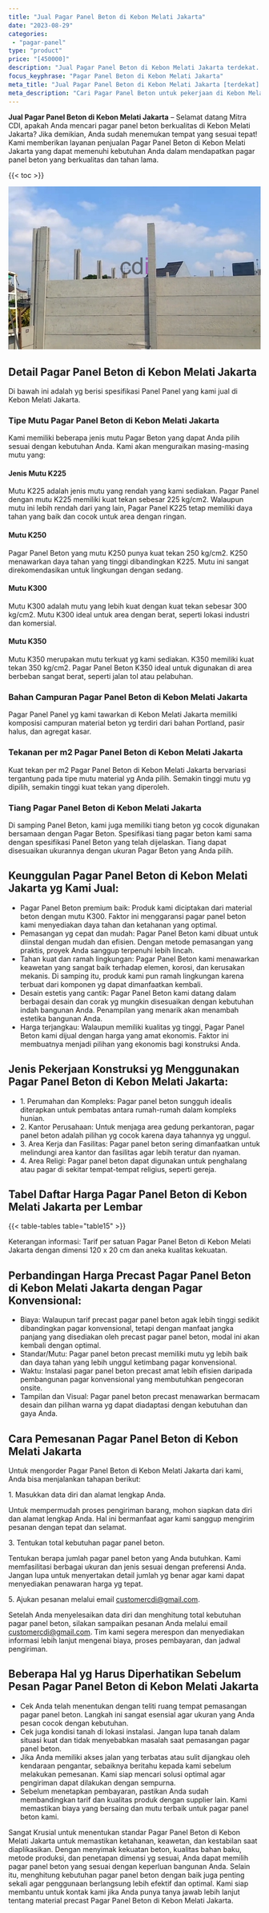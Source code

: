 ```yaml
---
title: "Jual Pagar Panel Beton di Kebon Melati Jakarta"
date: "2023-08-29"
categories:
 - "pagar-panel"
type: "product"
price: "[450000]"
description: "Jual Pagar Panel Beton di Kebon Melati Jakarta terdekat. Pagar Panel Beton ini biasanya dipakai dalam proyek pembangunan sebagai pagar pengamanan yang kokoh dan tahan lama. Silakan kontak kami untuk informasi lebih lanjut."
focus_keyphrase: "Pagar Panel Beton di Kebon Melati Jakarta"
meta_title: "Jual Pagar Panel Beton di Kebon Melati Jakarta [terdekat] - CDI"
meta_description: "Cari Pagar Panel Beton untuk pekerjaan di Kebon Melati Jakarta? Kami menyediakan Pagar Panel Beton yang berkualitas untuk pembatas lahan. Dapatkan harga terbaik sekarang."
---
```


**Jual Pagar Panel Beton di Kebon Melati Jakarta** – Selamat datang Mitra CDI, apakah Anda mencari pagar panel beton berkualitas di Kebon Melati Jakarta? Jika demikian, Anda sudah menemukan tempat yang sesuai tepat! Kami memberikan layanan penjualan Pagar Panel Beton di Kebon Melati Jakarta yang dapat memenuhi kebutuhan Anda dalam mendapatkan pagar panel beton yang berkualitas dan tahan lama.

{{< toc >}}

![Jual Pagar Panel Beton di Kebon Melati Jakarta](/images/pagar-panel/pagar-panel-19.jpg)

## Detail Pagar Panel Beton di Kebon Melati Jakarta

Di bawah ini adalah yg berisi spesifikasi Panel Panel yang kami jual di Kebon Melati Jakarta.

### Tipe Mutu Pagar Panel Beton di Kebon Melati Jakarta

Kami memiliki beberapa jenis mutu Pagar Beton yang dapat Anda pilih sesuai dengan kebutuhan Anda. Kami akan menguraikan masing-masing mutu yang:

#### Jenis Mutu K225

Mutu K225 adalah jenis mutu yang rendah yang kami sediakan. Pagar Panel dengan mutu K225 memiliki kuat tekan sebesar 225 kg/cm2. Walaupun mutu ini lebih rendah dari yang lain, Pagar Panel K225 tetap memiliki daya tahan yang baik dan cocok untuk area dengan ringan.

#### Mutu K250

Pagar Panel Beton yang mutu K250 punya kuat tekan 250 kg/cm2. K250 menawarkan daya tahan yang tinggi dibandingkan K225. Mutu ini sangat direkomendasikan untuk lingkungan dengan sedang.

#### Mutu K300

Mutu K300 adalah mutu yang lebih kuat dengan kuat tekan sebesar 300 kg/cm2. Mutu K300 ideal untuk area dengan berat, seperti lokasi industri dan komersial.

#### Mutu K350

Mutu K350 merupakan mutu terkuat yg kami sediakan. K350 memiliki kuat tekan 350 kg/cm2. Pagar Panel Beton K350 ideal untuk digunakan di area berbeban sangat berat, seperti jalan tol atau pelabuhan.

### Bahan Campuran Pagar Panel Beton di Kebon Melati Jakarta

Pagar Panel Panel yg kami tawarkan di Kebon Melati Jakarta memiliki komposisi campuran material beton yg terdiri dari bahan Portland, pasir halus, dan agregat kasar.

### Tekanan per m2 Pagar Panel Beton di Kebon Melati Jakarta

Kuat tekan per m2 Pagar Panel Beton di Kebon Melati Jakarta bervariasi tergantung pada tipe mutu material yg Anda pilih. Semakin tinggi mutu yg dipilih, semakin tinggi kuat tekan yang diperoleh.

### Tiang Pagar Panel Beton di Kebon Melati Jakarta

Di samping Panel Beton, kami juga memiliki tiang beton yg cocok digunakan bersamaan dengan Pagar Beton. Spesifikasi tiang pagar beton kami sama dengan spesifikasi Panel Beton yang telah dijelaskan. Tiang dapat disesuaikan ukurannya dengan ukuran Pagar Beton yang Anda pilih.

## Keunggulan Pagar Panel Beton di Kebon Melati Jakarta yg Kami Jual:

*   Pagar Panel Beton premium baik: Produk kami diciptakan dari material beton dengan mutu K300. Faktor ini menggaransi pagar panel beton kami menyediakan daya tahan dan ketahanan yang optimal.
*   Pemasangan yg cepat dan mudah: Pagar Panel Beton kami dibuat untuk diinstal dengan mudah dan efisien. Dengan metode pemasangan yang praktis, proyek Anda sanggup terpenuhi lebih lincah.
*   Tahan kuat dan ramah lingkungan: Pagar Panel Beton kami menawarkan keawetan yang sangat baik terhadap elemen, korosi, dan kerusakan mekanis. Di samping itu, produk kami pun ramah lingkungan karena terbuat dari komponen yg dapat dimanfaatkan kembali.
*   Desain estetis yang cantik: Pagar Panel Beton kami datang dalam berbagai desain dan corak yg mungkin disesuaikan dengan kebutuhan indah bangunan Anda. Penampilan yang menarik akan menambah estetika bangunan Anda.
*   Harga terjangkau: Walaupun memiliki kualitas yg tinggi, Pagar Panel Beton kami dijual dengan harga yang amat ekonomis. Faktor ini membuatnya menjadi pilihan yang ekonomis bagi konstruksi Anda.

## Jenis Pekerjaan Konstruksi yg Menggunakan Pagar Panel Beton di Kebon Melati Jakarta:

*   1\. Perumahan dan Kompleks: Pagar panel beton sungguh idealis diterapkan untuk pembatas antara rumah-rumah dalam kompleks hunian.
*   2\. Kantor Perusahaan: Untuk menjaga area gedung perkantoran, pagar panel beton adalah pilihan yg cocok karena daya tahannya yg unggul.
*   3\. Area Kerja dan Fasilitas: Pagar panel beton sering dimanfaatkan untuk melindungi area kantor dan fasilitas agar lebih teratur dan nyaman.
*   4\. Area Religi: Pagar panel beton dapat digunakan untuk penghalang atau pagar di sekitar tempat-tempat religius, seperti gereja.

## Tabel Daftar Harga Pagar Panel Beton di Kebon Melati Jakarta per Lembar

{{< table-tables table="table15" >}}

Keterangan informasi: Tarif per satuan Pagar Panel Beton di Kebon Melati Jakarta dengan dimensi 120 x 20 cm dan aneka kualitas kekuatan.

## Perbandingan Harga Precast Pagar Panel Beton di Kebon Melati Jakarta dengan Pagar Konvensional:

*   Biaya: Walaupun tarif precast pagar panel beton agak lebih tinggi sedikit dibandingkan pagar konvensional, tetapi dengan manfaat jangka panjang yang disediakan oleh precast pagar panel beton, modal ini akan kembali dengan optimal.
*   Standar/Mutu: Pagar panel beton precast memiliki mutu yg lebih baik dan daya tahan yang lebih unggul ketimbang pagar konvensional.
*   Waktu: Instalasi pagar panel beton precast amat lebih efisien daripada pembangunan pagar konvensional yang membutuhkan pengecoran onsite.
*   Tampilan dan Visual: Pagar panel beton precast menawarkan bermacam desain dan pilihan warna yg dapat diadaptasi dengan kebutuhan dan gaya Anda.

## Cara Pemesanan Pagar Panel Beton di Kebon Melati Jakarta

Untuk mengorder Pagar Panel Beton di Kebon Melati Jakarta dari kami, Anda bisa menjalankan tahapan berikut:

1\.  Masukkan data diri dan alamat lengkap Anda.

Untuk mempermudah proses pengiriman barang, mohon siapkan data diri dan alamat lengkap Anda. Hal ini bermanfaat agar kami sanggup mengirim pesanan dengan tepat dan selamat.

3\.  Tentukan total kebutuhan pagar panel beton.

Tentukan berapa jumlah pagar panel beton yang Anda butuhkan. Kami memfasilitasi berbagai ukuran dan jenis sesuai dengan preferensi Anda. Jangan lupa untuk menyertakan detail jumlah yg benar agar kami dapat menyediakan penawaran harga yg tepat.

5\.  Ajukan pesanan melalui email customercdi@gmail.com.

Setelah Anda menyelesaikan data diri dan menghitung total kebutuhan pagar panel beton, silakan sampaikan pesanan Anda melalui email customercdi@gmail.com. Tim kami segera merespon dan menyediakan informasi lebih lanjut mengenai biaya, proses pembayaran, dan jadwal pengiriman.

## Beberapa Hal yg Harus Diperhatikan Sebelum Pesan Pagar Panel Beton di Kebon Melati Jakarta

*   Cek Anda telah menentukan dengan teliti ruang tempat pemasangan pagar panel beton. Langkah ini sangat esensial agar ukuran yang Anda pesan cocok dengan kebutuhan.
*   Cek juga kondisi tanah di lokasi instalasi. Jangan lupa tanah dalam situasi kuat dan tidak menyebabkan masalah saat pemasangan pagar panel beton.
*   Jika Anda memiliki akses jalan yang terbatas atau sulit dijangkau oleh kendaraan pengantar, sebaiknya beritahu kepada kami sebelum melakukan pemesanan. Kami siap mencari solusi optimal agar pengiriman dapat dilakukan dengan sempurna.
*   Sebelum menetapkan pembayaran, pastikan Anda sudah membandingkan tarif dan kualitas produk dengan supplier lain. Kami memastikan biaya yang bersaing dan mutu terbaik untuk pagar panel beton kami.

Sangat Krusial untuk menentukan standar Pagar Panel Beton di Kebon Melati Jakarta untuk memastikan ketahanan, keawetan, dan kestabilan saat diaplikasikan. Dengan menyimak kekuatan beton, kualitas bahan baku, metode produksi, dan penetapan dimensi yg sesuai, Anda dapat memilih pagar panel beton yang sesuai dengan keperluan bangunan Anda. Selain itu, menghitung kebutuhan pagar panel beton dengan baik juga penting sekali agar penggunaan berlangsung lebih efektif dan optimal. Kami siap membantu untuk kontak kami jika Anda punya tanya jawab lebih lanjut tentang material precast Pagar Panel Beton di Kebon Melati Jakarta.